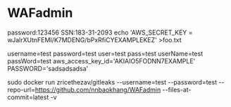 # WAFadmin
password:123456
SSN:183-31-2093
echo 'AWS_SECRET_KEY = wJalrXUtnFEMI/K7MDENG/bPxRfiCYEXAMPLEKEZ' >foo.txt

username=test
password=test
user=test
pass=test
userName=test
passWord=test
aws_access_key_id='AKIAIO5FODNN7EXAMPLE'
PASSWORD='sadsadsadsa'

sudo docker run zricethezav/gitleaks  --username=test --password=test --repo-url=https://github.com/nnbaokhang/WAFadmin --files-at-commit=latest -v
